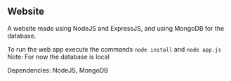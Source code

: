 ## Website

A website made using NodeJS and ExpressJS, and using MongoDB for the database.

To run the web app execute the commands `node install` and `node app.js`
Note: For now the database is local

Dependencies: NodeJS, MongoDB
